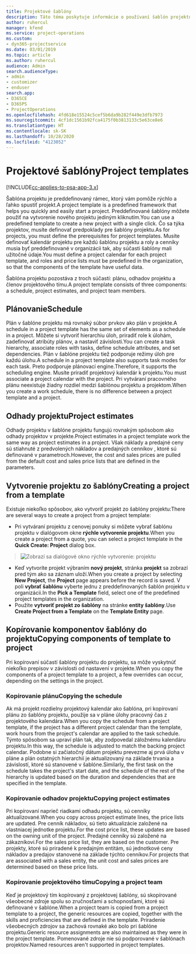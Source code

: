 ```yaml
---
title: Projektové šablóny
description: Táto téma poskytuje informácie o používaní šablón projektov na rýchle nastavenie projektu.
author: ruhercul
manager: kfend
ms.service: project-operations
ms.custom:
- dyn365-projectservice
ms.date: 03/01/2019
ms.topic: article
ms.author: ruhercul
audience: Admin
search.audienceType:
- admin
- customizer
- enduser
search.app:
- D365CE
- D365PS
- ProjectOperations
ms.openlocfilehash: 4fd618e15524c5cef5b6da9b282f449e3dfb7973
ms.sourcegitcommit: 4cf1dc1561b92fca4175f0b3813133c5e63ce8e6
ms.translationtype: HT
ms.contentlocale: sk-SK
ms.lasthandoff: 10/28/2020
ms.locfileid: "4123052"
---
```

# <a name="project-templates"></a><span data-ttu-id="fe094-103">Projektové šablóny</span><span class="sxs-lookup"><span data-stu-id="fe094-103">Project templates</span></span> 

[!INCLUDE[cc-applies-to-psa-app-3.x](../includes/cc-applies-to-psa-app-3x.md)]

<span data-ttu-id="fe094-104">Šablóna projektu je preddefinovaný rámec, ktorý vám pomôže rýchlo a ľahko spustiť projekt.</span><span class="sxs-lookup"><span data-stu-id="fe094-104">A project template is a predefined framework that helps you quickly and easily start a project.</span></span> <span data-ttu-id="fe094-105">Preddefinované šablóny môžete použiť na vytvorenie nového projektu jediným kliknutím.</span><span class="sxs-lookup"><span data-stu-id="fe094-105">You can use a predefined template to create a new project with a single click.</span></span> <span data-ttu-id="fe094-106">Čo sa týka projektov, musíte definovať predpoklady pre šablóny projektu.</span><span class="sxs-lookup"><span data-stu-id="fe094-106">As for projects, you must define the prerequisites for project templates.</span></span> <span data-ttu-id="fe094-107">Musíte definovať kalendár projektu pre každú šablónu projektu a roly a cenníky musia byť preddefinované v organizácii tak, aby súčasti šablóny mali užitočné údaje.</span><span class="sxs-lookup"><span data-stu-id="fe094-107">You must define a project calendar for each project template, and roles and price lists must be predefined in the organization, so that the components of the template have useful data.</span></span>

<span data-ttu-id="fe094-108">Šablóna projektu pozostáva z troch súčastí: plánu, odhadov projektu a členov projektového tímu.</span><span class="sxs-lookup"><span data-stu-id="fe094-108">A project template consists of three components: a schedule, project estimates, and project team members.</span></span>

## <a name="schedule"></a><span data-ttu-id="fe094-109">Plánovanie</span><span class="sxs-lookup"><span data-stu-id="fe094-109">Schedule</span></span>

<span data-ttu-id="fe094-110">Plán v šablóne projektu má rovnaký súbor prvkov ako plán v projekte.</span><span class="sxs-lookup"><span data-stu-id="fe094-110">A schedule in a project template has the same set of elements as a schedule in a project.</span></span> <span data-ttu-id="fe094-111">Môžete si vytvoriť hierarchiu úloh, priradiť role k úlohám, zadefinovať atribúty plánov, a nastaviť závislosti.</span><span class="sxs-lookup"><span data-stu-id="fe094-111">You can create a task hierarchy, associate roles with tasks, define schedule attributes, and set dependencies.</span></span> <span data-ttu-id="fe094-112">Plán v šablóne projektu tiež podporuje režimy úloh pre každú úlohu.</span><span class="sxs-lookup"><span data-stu-id="fe094-112">A schedule in a project template also supports task modes for each task.</span></span> <span data-ttu-id="fe094-113">Preto podporuje plánovací engine.</span><span class="sxs-lookup"><span data-stu-id="fe094-113">Therefore, it supports the scheduling engine.</span></span> <span data-ttu-id="fe094-114">Musíte priradiť projektový kalendár k projektu.</span><span class="sxs-lookup"><span data-stu-id="fe094-114">You must associate a project calendar with the project.</span></span> <span data-ttu-id="fe094-115">Pri vytváraní pracovného plánu neexistuje žiadny rozdiel medzi šablónou projektu a projektom.</span><span class="sxs-lookup"><span data-stu-id="fe094-115">When you create a work schedule, there is no difference between a project template and a project.</span></span>

## <a name="project-estimates"></a><span data-ttu-id="fe094-116">Odhady projektu</span><span class="sxs-lookup"><span data-stu-id="fe094-116">Project estimates</span></span>

<span data-ttu-id="fe094-117">Odhady projektu v šablóne projektu fungujú rovnakým spôsobom ako odhady projektov v projekte.</span><span class="sxs-lookup"><span data-stu-id="fe094-117">Project estimates in a project template work the same way as project estimates in a project.</span></span> <span data-ttu-id="fe094-118">Však náklady a predajné ceny sú stiahnuté z predvolených nákladov a predajných cenníkov , ktoré sú definované v parametroch.</span><span class="sxs-lookup"><span data-stu-id="fe094-118">However, the cost and sales prices are pulled from the default cost and sales price lists that are defined in the parameters.</span></span>

## <a name="creating-a-project-from-a-template"></a><span data-ttu-id="fe094-119">Vytvorenie projektu zo šablóny</span><span class="sxs-lookup"><span data-stu-id="fe094-119">Creating a project from a template</span></span>
 
<span data-ttu-id="fe094-120">Existuje niekoľko spôsobov, ako vytvoriť projekt zo šablóny projektu:</span><span class="sxs-lookup"><span data-stu-id="fe094-120">There are several ways to create a project from a project template:</span></span>

- <span data-ttu-id="fe094-121">Pri vytváraní projektu z cenovej ponuky si môžete vybrať šablónu projektu v dialógovom okne **rýchle vytvorenie projektu**.</span><span class="sxs-lookup"><span data-stu-id="fe094-121">When you create a project from a quote, you can select a project template in the **Quick Create: Project** dialog box.</span></span>

> ![Zobrazí sa dialógové okno rýchle vytvorenie: projektu](media/project-11.png)

- <span data-ttu-id="fe094-123">Keď vytvoríte projekt výbraním **nový projekt**, stránka **projekt** sa zobrazí pred tým ako sa záznam uloží.</span><span class="sxs-lookup"><span data-stu-id="fe094-123">When you create a project by selecting **New Project**, the **Project** page appears before the record is saved.</span></span> <span data-ttu-id="fe094-124">V poli **vybrať šablónu** vyberte jednu z preddefinovaných šablón projektu v organizácii.</span><span class="sxs-lookup"><span data-stu-id="fe094-124">In the **Pick a Template** field, select one of the predefined project templates in the organization.</span></span>
- <span data-ttu-id="fe094-125">Použite **vytvoriť projekt zo šablóny** na stránke **entity šablóny**.</span><span class="sxs-lookup"><span data-stu-id="fe094-125">Use **Create Project from a Template** on the **Template Entity** page.</span></span>

## <a name="copying-components-of-template-to-project"></a><span data-ttu-id="fe094-126">Kopírovanie komponentov šablóny do projektu</span><span class="sxs-lookup"><span data-stu-id="fe094-126">Copying components of template to project</span></span>

<span data-ttu-id="fe094-127">Pri kopírovaní súčastí šablóny projektu do projektu, sa môže vyskytnúť niekoľko prepisov v závislosti od nastavení v projekte.</span><span class="sxs-lookup"><span data-stu-id="fe094-127">When you copy the components of a project template to a project, a few overrides can occur, depending on the settings in the project.</span></span>

### <a name="copying-the-schedule"></a><span data-ttu-id="fe094-128">Kopírovanie plánu</span><span class="sxs-lookup"><span data-stu-id="fe094-128">Copying the schedule</span></span>

<span data-ttu-id="fe094-129">Ak má projekt rozdielny projektový kalendár ako šablóna, pri kopírovaní plánu zo šablóny projektu, použije sa v pláne úlohy pracovný čas z projektového kalendára.</span><span class="sxs-lookup"><span data-stu-id="fe094-129">When you copy the schedule from a project template, if the project has a different project calendar than the template, work hours from the project's calendar are applied to the task schedule.</span></span> <span data-ttu-id="fe094-130">Týmto spôsobom sa upraví plán tak, aby zodpovedal záložnému kalendáru projektu.</span><span class="sxs-lookup"><span data-stu-id="fe094-130">In this way, the schedule is adjusted to match the backing project calendar.</span></span> <span data-ttu-id="fe094-131">Podobne si začiatočný dátum projektu prevezme aj prvá úloha v pláne a plán ostatných hierarchií je aktualizovaný na základe trvania a závislostí, ktoré sú stanovené v šablóne.</span><span class="sxs-lookup"><span data-stu-id="fe094-131">Similarly, the first task on the schedule takes the project's start date, and the schedule of the rest of the hierarchy is updated based on the duration and dependencies that are specified in the template.</span></span> 

### <a name="copying-project-estimates"></a><span data-ttu-id="fe094-132">Kopírovanie odhadov projektu</span><span class="sxs-lookup"><span data-stu-id="fe094-132">Copying project estimates</span></span> 

<span data-ttu-id="fe094-133">Pri kopírovaní naprieč riadkami odhadu projektu, sú cenníky aktualizované.</span><span class="sxs-lookup"><span data-stu-id="fe094-133">When you copy across project estimate lines, the price lists are updated.</span></span> <span data-ttu-id="fe094-134">Pre cenník nákladov, sú tieto aktualizácie založené na vlastniacej jednotke projektu.</span><span class="sxs-lookup"><span data-stu-id="fe094-134">For the cost price list, these updates are based on the owning unit of the project.</span></span> <span data-ttu-id="fe094-135">Predajné cenníky sú založené na zákazníkovi.</span><span class="sxs-lookup"><span data-stu-id="fe094-135">For the sales price list, they are based on the customer.</span></span> <span data-ttu-id="fe094-136">Pre projekty, ktoré sú priradené k predajným entitám, sú jednotkové ceny nákladov a predajov stanovené na základe týchto cenníkov.</span><span class="sxs-lookup"><span data-stu-id="fe094-136">For projects that are associated with a sales entity, the unit cost and sales prices are determined based on these price lists.</span></span>

### <a name="copying-a-project-team"></a><span data-ttu-id="fe094-137">Kopírovanie projektového tímu</span><span class="sxs-lookup"><span data-stu-id="fe094-137">Copying a project team</span></span>

<span data-ttu-id="fe094-138">Keď je projektový tím kopírovaný z projektovej šablóny, sú skopírované všeobecné zdroje spolu so zručnosťami a schopnosťami, ktoré sú definované v šablóne.</span><span class="sxs-lookup"><span data-stu-id="fe094-138">When a project team is copied from a project template to a project, the generic resources are copied, together with the skills and proficiencies that are defined in the template.</span></span> <span data-ttu-id="fe094-139">Priradenie všeobecných zdrojov sa zachová rovnaké ako bolo pri šablóne projektu.</span><span class="sxs-lookup"><span data-stu-id="fe094-139">Generic resource assignments are also maintained as they were in the project template.</span></span> <span data-ttu-id="fe094-140">Pomenované zdroje nie sú podporované v šablónach projektov.</span><span class="sxs-lookup"><span data-stu-id="fe094-140">Named resources aren't supported in project templates.</span></span>
